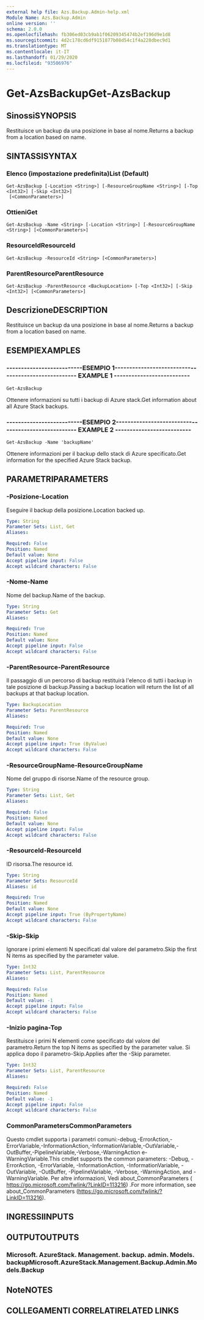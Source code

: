 ```yaml
---
external help file: Azs.Backup.Admin-help.xml
Module Name: Azs.Backup.Admin
online version: ''
schema: 2.0.0
ms.openlocfilehash: fb306ed03cb9ab1f06209345474b2ef196d9e1d8
ms.sourcegitcommit: 4d2c178cd6df9151877b08d54c1f4a228dbec9d1
ms.translationtype: MT
ms.contentlocale: it-IT
ms.lasthandoff: 01/29/2020
ms.locfileid: "93506976"
---
```

# <span data-ttu-id="9b723-101">Get-AzsBackup</span><span class="sxs-lookup"><span data-stu-id="9b723-101">Get-AzsBackup</span></span>

## <span data-ttu-id="9b723-102">Sinossi</span><span class="sxs-lookup"><span data-stu-id="9b723-102">SYNOPSIS</span></span>
<span data-ttu-id="9b723-103">Restituisce un backup da una posizione in base al nome.</span><span class="sxs-lookup"><span data-stu-id="9b723-103">Returns a backup from a location based on name.</span></span>

## <span data-ttu-id="9b723-104">SINTASSI</span><span class="sxs-lookup"><span data-stu-id="9b723-104">SYNTAX</span></span>

### <span data-ttu-id="9b723-105">Elenco (impostazione predefinita)</span><span class="sxs-lookup"><span data-stu-id="9b723-105">List (Default)</span></span>
```
Get-AzsBackup [-Location <String>] [-ResourceGroupName <String>] [-Top <Int32>] [-Skip <Int32>]
 [<CommonParameters>]
```

### <span data-ttu-id="9b723-106">Ottieni</span><span class="sxs-lookup"><span data-stu-id="9b723-106">Get</span></span>
```
Get-AzsBackup -Name <String> [-Location <String>] [-ResourceGroupName <String>] [<CommonParameters>]
```

### <span data-ttu-id="9b723-107">ResourceId</span><span class="sxs-lookup"><span data-stu-id="9b723-107">ResourceId</span></span>
```
Get-AzsBackup -ResourceId <String> [<CommonParameters>]
```

### <span data-ttu-id="9b723-108">ParentResource</span><span class="sxs-lookup"><span data-stu-id="9b723-108">ParentResource</span></span>
```
Get-AzsBackup -ParentResource <BackupLocation> [-Top <Int32>] [-Skip <Int32>] [<CommonParameters>]
```

## <span data-ttu-id="9b723-109">Descrizione</span><span class="sxs-lookup"><span data-stu-id="9b723-109">DESCRIPTION</span></span>
<span data-ttu-id="9b723-110">Restituisce un backup da una posizione in base al nome.</span><span class="sxs-lookup"><span data-stu-id="9b723-110">Returns a backup from a location based on name.</span></span>

## <span data-ttu-id="9b723-111">ESEMPI</span><span class="sxs-lookup"><span data-stu-id="9b723-111">EXAMPLES</span></span>

### <span data-ttu-id="9b723-112">--------------------------ESEMPIO 1--------------------------</span><span class="sxs-lookup"><span data-stu-id="9b723-112">-------------------------- EXAMPLE 1 --------------------------</span></span>
```
Get-AzsBackup
```

<span data-ttu-id="9b723-113">Ottenere informazioni su tutti i backup di Azure stack.</span><span class="sxs-lookup"><span data-stu-id="9b723-113">Get information about all Azure Stack backups.</span></span>

### <span data-ttu-id="9b723-114">--------------------------ESEMPIO 2--------------------------</span><span class="sxs-lookup"><span data-stu-id="9b723-114">-------------------------- EXAMPLE 2 --------------------------</span></span>
```
Get-AzsBackup -Name 'backupName'
```

<span data-ttu-id="9b723-115">Ottenere informazioni per il backup dello stack di Azure specificato.</span><span class="sxs-lookup"><span data-stu-id="9b723-115">Get information for the specified Azure Stack backup.</span></span>

## <span data-ttu-id="9b723-116">PARAMETRI</span><span class="sxs-lookup"><span data-stu-id="9b723-116">PARAMETERS</span></span>

### <span data-ttu-id="9b723-117">-Posizione</span><span class="sxs-lookup"><span data-stu-id="9b723-117">-Location</span></span>
<span data-ttu-id="9b723-118">Eseguire il backup della posizione.</span><span class="sxs-lookup"><span data-stu-id="9b723-118">Location backed up.</span></span>

```yaml
Type: String
Parameter Sets: List, Get
Aliases: 

Required: False
Position: Named
Default value: None
Accept pipeline input: False
Accept wildcard characters: False
```

### <span data-ttu-id="9b723-119">-Nome</span><span class="sxs-lookup"><span data-stu-id="9b723-119">-Name</span></span>
<span data-ttu-id="9b723-120">Nome del backup.</span><span class="sxs-lookup"><span data-stu-id="9b723-120">Name of the backup.</span></span>

```yaml
Type: String
Parameter Sets: Get
Aliases: 

Required: True
Position: Named
Default value: None
Accept pipeline input: False
Accept wildcard characters: False
```

### <span data-ttu-id="9b723-121">-ParentResource</span><span class="sxs-lookup"><span data-stu-id="9b723-121">-ParentResource</span></span>
<span data-ttu-id="9b723-122">Il passaggio di un percorso di backup restituirà l'elenco di tutti i backup in tale posizione di backup.</span><span class="sxs-lookup"><span data-stu-id="9b723-122">Passing a backup location will return the list of all backups at that backup location.</span></span>

```yaml
Type: BackupLocation
Parameter Sets: ParentResource
Aliases: 

Required: True
Position: Named
Default value: None
Accept pipeline input: True (ByValue)
Accept wildcard characters: False
```

### <span data-ttu-id="9b723-123">-ResourceGroupName</span><span class="sxs-lookup"><span data-stu-id="9b723-123">-ResourceGroupName</span></span>
<span data-ttu-id="9b723-124">Nome del gruppo di risorse.</span><span class="sxs-lookup"><span data-stu-id="9b723-124">Name of the resource group.</span></span>

```yaml
Type: String
Parameter Sets: List, Get
Aliases: 

Required: False
Position: Named
Default value: None
Accept pipeline input: False
Accept wildcard characters: False
```

### <span data-ttu-id="9b723-125">-ResourceId</span><span class="sxs-lookup"><span data-stu-id="9b723-125">-ResourceId</span></span>
<span data-ttu-id="9b723-126">ID risorsa.</span><span class="sxs-lookup"><span data-stu-id="9b723-126">The resource id.</span></span>

```yaml
Type: String
Parameter Sets: ResourceId
Aliases: id

Required: True
Position: Named
Default value: None
Accept pipeline input: True (ByPropertyName)
Accept wildcard characters: False
```

### <span data-ttu-id="9b723-127">-Skip</span><span class="sxs-lookup"><span data-stu-id="9b723-127">-Skip</span></span>
<span data-ttu-id="9b723-128">Ignorare i primi elementi N specificati dal valore del parametro.</span><span class="sxs-lookup"><span data-stu-id="9b723-128">Skip the first N items as specified by the parameter value.</span></span>

```yaml
Type: Int32
Parameter Sets: List, ParentResource
Aliases: 

Required: False
Position: Named
Default value: -1
Accept pipeline input: False
Accept wildcard characters: False
```

### <span data-ttu-id="9b723-129">-Inizio pagina</span><span class="sxs-lookup"><span data-stu-id="9b723-129">-Top</span></span>
<span data-ttu-id="9b723-130">Restituisce i primi N elementi come specificato dal valore del parametro.</span><span class="sxs-lookup"><span data-stu-id="9b723-130">Return the top N items as specified by the parameter value.</span></span>
<span data-ttu-id="9b723-131">Si applica dopo il parametro-Skip.</span><span class="sxs-lookup"><span data-stu-id="9b723-131">Applies after the -Skip parameter.</span></span>

```yaml
Type: Int32
Parameter Sets: List, ParentResource
Aliases: 

Required: False
Position: Named
Default value: -1
Accept pipeline input: False
Accept wildcard characters: False
```

### <span data-ttu-id="9b723-132">CommonParameters</span><span class="sxs-lookup"><span data-stu-id="9b723-132">CommonParameters</span></span>
<span data-ttu-id="9b723-133">Questo cmdlet supporta i parametri comuni:-debug,-ErrorAction,-ErrorVariable,-InformationAction,-InformationVariable,-OutVariable,-OutBuffer,-PipelineVariable,-Verbose,-WarningAction e-WarningVariable.</span><span class="sxs-lookup"><span data-stu-id="9b723-133">This cmdlet supports the common parameters: -Debug, -ErrorAction, -ErrorVariable, -InformationAction, -InformationVariable, -OutVariable, -OutBuffer, -PipelineVariable, -Verbose, -WarningAction, and -WarningVariable.</span></span> <span data-ttu-id="9b723-134">Per altre informazioni, Vedi about_CommonParameters ( https://go.microsoft.com/fwlink/?LinkID=113216) .</span><span class="sxs-lookup"><span data-stu-id="9b723-134">For more information, see about_CommonParameters (https://go.microsoft.com/fwlink/?LinkID=113216).</span></span>

## <span data-ttu-id="9b723-135">INGRESSI</span><span class="sxs-lookup"><span data-stu-id="9b723-135">INPUTS</span></span>

## <span data-ttu-id="9b723-136">OUTPUT</span><span class="sxs-lookup"><span data-stu-id="9b723-136">OUTPUTS</span></span>

### <span data-ttu-id="9b723-137">Microsoft. AzureStack. Management. backup. admin. Models. backup</span><span class="sxs-lookup"><span data-stu-id="9b723-137">Microsoft.AzureStack.Management.Backup.Admin.Models.Backup</span></span>

## <span data-ttu-id="9b723-138">Note</span><span class="sxs-lookup"><span data-stu-id="9b723-138">NOTES</span></span>

## <span data-ttu-id="9b723-139">COLLEGAMENTI CORRELATI</span><span class="sxs-lookup"><span data-stu-id="9b723-139">RELATED LINKS</span></span>

